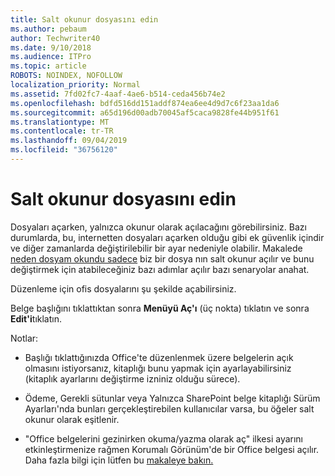 ```yaml
---
title: Salt okunur dosyasını edin
ms.author: pebaum
author: Techwriter40
ms.date: 9/10/2018
ms.audience: ITPro
ms.topic: article
ROBOTS: NOINDEX, NOFOLLOW
localization_priority: Normal
ms.assetid: 7fd02fc7-4aaf-4ae6-b514-ceda456b74e2
ms.openlocfilehash: bdfd516dd151addf874ea6ee4d9d7c6f23aa1da6
ms.sourcegitcommit: a65d196d00adb70045af5caca9828fe44b951f61
ms.translationtype: MT
ms.contentlocale: tr-TR
ms.lasthandoff: 09/04/2019
ms.locfileid: "36756120"
---
```

# <a name="edit-a-read-only-file"></a>Salt okunur dosyasını edin

Dosyaları açarken, yalnızca okunur olarak açılacağını görebilirsiniz. Bazı durumlarda, bu, internetten dosyaları açarken olduğu gibi ek güvenlik içindir ve diğer zamanlarda değiştirilebilir bir ayar nedeniyle olabilir. Makalede [neden dosyam okundu sadece](https://support.office.com/article/Why-did-my-file-open-read-only-3ab4b792-da50-4b38-8628-14c64e1f1d15) biz bir dosya nın salt okunur açılır ve bunu değiştirmek için atabileceğiniz bazı adımlar açılır bazı senaryolar anahat.

Düzenleme için ofis dosyalarını şu şekilde açabilirsiniz.

Belge başlığını tıklattıktan sonra **Menüyü Aç'ı** (üç nokta) tıklatın ve sonra **Edit'i**tıklatın.

Notlar:

- Başlığı tıklattığınızda Office'te düzenlenmek üzere belgelerin açık olmasını istiyorsanız, kitaplığı bunu yapmak için ayarlayabilirsiniz (kitaplık ayarlarını değiştirme izniniz olduğu sürece).

- Ödeme, Gerekli sütunlar veya Yalnızca SharePoint belge kitaplığı Sürüm Ayarları'nda bunları gerçekleştirebilen kullanıcılar varsa, bu öğeler salt okunur olarak eşitlenir.

- "Office belgelerini gezinirken okuma/yazma olarak aç" ilkesi ayarını etkinleştirmenize rağmen Korumalı Görünüm'de bir Office belgesi açılır. Daha fazla bilgi için lütfen bu [makaleye bakın.](https://support.microsoft.com/help/983047/an-office-document-opens-in-protected-view-even-though-you-enable-the)


